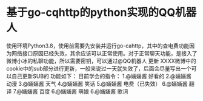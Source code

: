 # 基于go-cqhttp的python实现的QQ机器人
使用环境Python3.8，使用前需要先安装并运行go-cahttp，其中的查电费功能因为网络接口原因已经失效，其余应该可以正常使用。对于正常聊天功能，是接入了微博小冰的私聊功能，所以需要密钥，可以通过@QQ机器人 更新 XXXX微博中的cookie中的sub部分进行更新，一般来说过一天就失效了，后面会尽量写出一个可以自己更新SUB的
功能如下：
目前学会的指令：
1.@婳婳酱 好看的
2.@婳婳酱 动漫
3.@婳婳酱 天气
4.@婳婳酱 笑话
5.@婳婳酱 电费（已失效）
6.@婳婳酱 翻译
7.@婳婳酱 百度
6.@婳婳酱 萌娘
6.@婳婳酱 歌词
